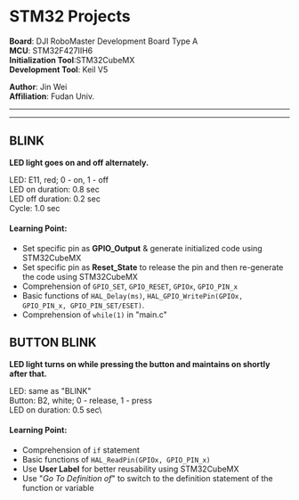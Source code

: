 # STM32 Projects 

**Board**: DJI RoboMaster Development Board Type A\
**MCU**: STM32F427IIH6\
**Initialization Tool**:STM32CubeMX\
**Development Tool**: Keil V5

**Author**: Jin Wei\
**Affiliation**: Fudan Univ.

- - -
- - -

## BLINK
**LED light goes on and off alternately.**

LED: E11, red; 0 - on, 1 - off\
LED on duration: 0.8 sec\
LED off duration: 0.2 sec\
Cycle: 1.0 sec

#### Learning Point:
- Set specific pin as **GPIO_Output** & generate initialized code using STM32CubeMX
- Set specific pin as **Reset_State** to release the pin and then re-generate the code using STM32CubeMX
- Comprehension of ``GPIO_SET``, ``GPIO_RESET``, ``GPIOx``, ``GPIO_PIN_x``
- Basic functions of ``HAL_Delay(ms)``, ``HAL_GPIO_WritePin(GPIOx, GPIO_PIN_x, GPIO_PIN_SET/ESET)``.
- Comprehension of ``while(1)`` in "main.c"

## BUTTON BLINK
**LED light turns on while pressing the button and maintains on shortly after that.**

LED: same as "BLINK"\
Button: B2, white; 0 - release, 1 - press\
LED on duration: 0.5 sec\

#### Learning Point:
- Comprehension of ``if`` statement
- Basic functions of ``HAL_ReadPin(GPIOx, GPIO_PIN_x)``
- Use **User Label** for better reusability using STM32CubeMX
- Use "*Go To Definition of*" to switch to the definition statement of the function or variable